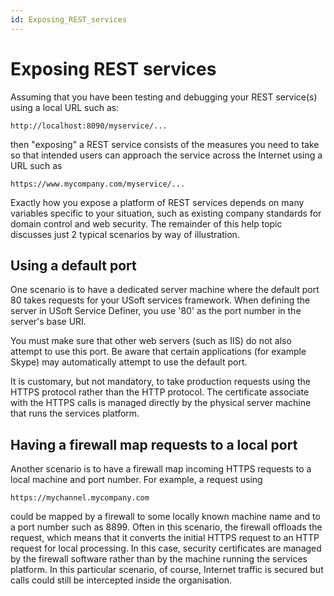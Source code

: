 ```yaml
---
id: Exposing_REST_services
---
```


# Exposing REST services

Assuming that you have been testing and debugging your REST service(s) using a local URL such as:

```
http://localhost:8090/myservice/...
```

then "exposing" a REST service consists of the measures you need to take so that intended users can approach the service across the Internet using a URL such as

```
https://www.mycompany.com/myservice/...
```

Exactly how you expose a platform of REST services depends on many variables specific to your situation, such as existing company standards for domain control and web security. The remainder of this help topic discusses just 2 typical scenarios by way of illustration.

## Using a default port

One scenario is to have a dedicated server machine where the default port 80 takes requests for your USoft services framework. When defining the server in USoft Service Definer, you use '80' as the port number in the server's base URI.

You must make sure that other web servers (such as IIS) do not also attempt to use this port. Be aware that certain applications (for example Skype) may automatically attempt to use the default port.

It is customary, but not mandatory, to take production requests using the HTTPS protocol rather than the HTTP protocol. The certificate associate with the HTTPS calls is managed directly by the physical server machine that runs the services platform.

## Having a firewall map requests to a local port

Another scenario is to have a firewall map incoming HTTPS requests to a local machine and port number. For example, a request using

```
https://mychannel.mycompany.com
```

could be mapped by a firewall to some locally known machine name and to a port number such as 8899. Often in this scenario, the firewall offloads the request, which means that it converts the initial HTTPS request to an HTTP request for local processing. In this case, security certificates are managed by the firewall software rather than by the machine running the services platform. In this particular scenario, of course, Internet traffic is secured but calls could still be intercepted inside the organisation.

 

 